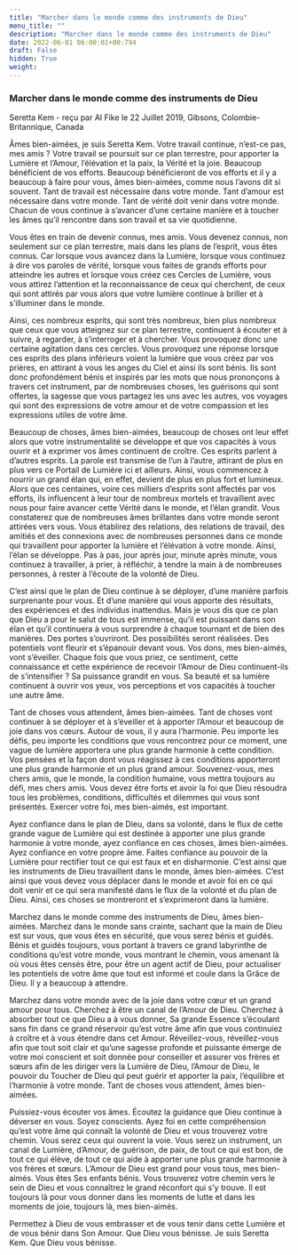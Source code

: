 ```yaml
---
title: "Marcher dans le monde comme des instruments de Dieu"
menu_title: ""
description: "Marcher dans le monde comme des instruments de Dieu"
date: 2022-06-01 06:00:01+00:794
draft: False
hidden: True
weight:
---
```

### Marcher dans le monde comme des instruments de Dieu

Seretta Kem - reçu par Al Fike le 22 Juillet 2019, Gibsons, Colombie-Britannique, Canada

Âmes bien-aimées, je suis Seretta Kem. Votre travail continue, n’est-ce pas, mes amis ? Votre travail se poursuit sur ce plan terrestre, pour apporter la Lumière et l’Amour, l’élévation et la paix, la Vérité et la joie. Beaucoup bénéficient de vos efforts. Beaucoup bénéficieront de vos efforts et il y a beaucoup à faire pour vous, âmes bien-aimées, comme nous l’avons dit si souvent. Tant de travail est nécessaire dans votre monde. Tant d’amour est nécessaire dans votre monde. Tant de vérité doit venir dans votre monde. Chacun de vous continue à s’avancer d’une certaine manière et à toucher les âmes qu’il rencontre dans son travail et sa vie quotidienne.

Vous êtes en train de devenir connus, mes amis. Vous devenez connus, non seulement sur ce plan terrestre, mais dans les plans de l’esprit, vous êtes connus. Car lorsque vous avancez dans la Lumière, lorsque vous continuez à dire vos paroles de vérité, lorsque vous faites de grands efforts pour atteindre les autres et lorsque vous créez ces Cercles de Lumière, vous vous attirez l’attention et la reconnaissance de ceux qui cherchent, de ceux qui sont attirés par vous alors que votre lumière continue à briller et à s’illuminer dans le monde.

Ainsi, ces nombreux esprits, qui sont très nombreux, bien plus nombreux que ceux que vous atteignez sur ce plan terrestre, continuent à écouter et à suivre, à regarder, à s’interroger et à chercher. Vous provoquez donc une certaine agitation dans ces cercles. Vous provoquez une réponse lorsque ces esprits des plans inférieurs voient la lumière que vous créez par vos prières, en attirant à vous les anges du Ciel et ainsi ils sont bénis. Ils sont donc profondément bénis et inspirés par les mots que nous prononçons à travers cet instrument, par de nombreuses choses, les guérisons qui sont offertes, la sagesse que vous partagez les uns avec les autres, vos voyages qui sont des expressions de votre amour et de votre compassion et les expressions utiles de votre âme.

Beaucoup de choses, âmes bien-aimées, beaucoup de choses ont leur effet alors que votre instrumentalité se développe et que vos capacités à vous ouvrir et à exprimer vos âmes continuent de croître. Ces esprits parlent à d’autres esprits. La parole est transmise de l’un à l’autre, attirant de plus en plus vers ce Portail de Lumière ici et ailleurs. Ainsi, vous commencez à nourrir un grand élan qui, en effet, devient de plus en plus fort et lumineux. Alors que ces centaines, voire ces milliers d’esprits sont affectés par vos efforts, ils influencent à leur tour de nombreux mortels et travaillent avec nous pour faire avancer cette Vérité dans le monde, et l’élan grandit. Vous constaterez que de nombreuses âmes brillantes dans votre monde seront attirées vers vous. Vous établirez des relations, des relations de travail, des amitiés et des connexions avec de nombreuses personnes dans ce monde qui travaillent pour apporter la lumière et l’élévation à votre monde. Ainsi, l’élan se développe. Pas à pas, jour après jour, minute après minute, vous continuez à travailler, à prier, à réfléchir, à tendre la main à de nombreuses personnes, à rester à l’écoute de la volonté de Dieu.

C’est ainsi que le plan de Dieu continue à se déployer, d’une manière parfois surprenante pour vous. Et d’une manière qui vous apporte des résultats, des expériences et des individus inattendus. Mais je vous dis que ce plan que Dieu a pour le salut de tous est immense, qu’il est puissant dans son élan et qu’il continuera à vous surprendre à chaque tournant et de bien des manières. Des portes s’ouvriront. Des possibilités seront réalisées. Des potentiels vont fleurir et s’épanouir devant vous. Vos dons, mes bien-aimés, vont s’éveiller. Chaque fois que vous priez, ce sentiment, cette connaissance et cette expérience de recevoir l’Amour de Dieu continuent-ils de s’intensifier ? Sa puissance grandit en vous. Sa beauté et sa lumière continuent à ouvrir vos yeux, vos perceptions et vos capacités à toucher une autre âme.

Tant de choses vous attendent, âmes bien-aimées. Tant de choses vont continuer à se déployer et à s’éveiller et à apporter l’Amour et beaucoup de joie dans vos cœurs. Autour de vous, il y aura l’harmonie. Peu importe les défis, peu importe les conditions que vous rencontrez pour ce moment, une vague de lumière apportera une plus grande harmonie à cette condition. Vos pensées et la façon dont vous réagissez à ces conditions apporteront une plus grande harmonie et un plus grand amour. Souvenez-vous, mes chers amis, que le monde, la condition humaine, vous mettra toujours au défi, mes chers amis. Vous devez être forts et avoir la foi que Dieu résoudra tous les problèmes, conditions, difficultés et dilemmes qui vous sont présentés. Exercer votre foi, mes bien-aimés, est important.

Ayez confiance dans le plan de Dieu, dans sa volonté, dans le flux de cette grande vague de Lumière qui est destinée à apporter une plus grande harmonie à votre monde, ayez confiance en ces choses, âmes bien-aimées. Ayez confiance en votre propre âme. Faites confiance au pouvoir de la Lumière pour rectifier tout ce qui est faux et en disharmonie. C’est ainsi que les instruments de Dieu travaillent dans le monde, âmes bien-aimées. C’est ainsi que vous devez vous déplacer dans le monde et avoir foi en ce qui doit venir et ce qui sera manifesté dans le flux de la volonté et du plan de Dieu. Ainsi, ces choses se montreront et s’exprimeront dans la lumière.

Marchez dans le monde comme des instruments de Dieu, âmes bien-aimées. Marchez dans le monde sans crainte, sachant que la main de Dieu est sur vous, que vous êtes en sécurité, que vous serez bénis et guidés. Bénis et guidés toujours, vous portant à travers ce grand labyrinthe de conditions qu’est votre monde, vous montrant le chemin, vous amenant là où vous êtes censés être, pour être un agent actif de Dieu, pour actualiser les potentiels de votre âme que tout est informé et coule dans la Grâce de Dieu. Il y a beaucoup à attendre.

Marchez dans votre monde avec de la joie dans votre cœur et un grand amour pour tous. Cherchez à être un canal de l’Amour de Dieu. Cherchez à absorber tout ce que Dieu a à vous donner, Sa grande Essence s’écoulant sans fin dans ce grand réservoir qu’est votre âme afin que vous continuiez à croître et à vous étendre dans cet Amour. Réveillez-vous, réveillez-vous afin que tout soit clair et qu’une sagesse profonde et puissante émerge de votre moi conscient et soit donnée pour conseiller et assurer vos frères et sœurs afin de les diriger vers la Lumière de Dieu, l’Amour de Dieu, le pouvoir du Toucher de Dieu qui peut guérir et apporter la paix, l’équilibre et l’harmonie à votre monde. Tant de choses vous attendent, âmes bien-aimées.

Puissiez-vous écouter vos âmes. Écoutez la guidance que Dieu continue à déverser en vous. Soyez conscients. Ayez foi en cette compréhension qu’est votre âme qui connaît la volonté de Dieu et vous trouverez votre chemin. Vous serez ceux qui ouvrent la voie. Vous serez un instrument, un canal de Lumière, d’Amour, de guérison, de paix, de tout ce qui est bon, de tout ce qui élève, de tout ce qui aide à apporter une plus grande harmonie à vos frères et sœurs. L’Amour de Dieu est grand pour vous tous, mes bien-aimés. Vous êtes Ses enfants bénis. Vous trouverez votre chemin vers le sein de Dieu et vous connaîtrez le grand réconfort qui s’y trouve. Il est toujours là pour vous donner dans les moments de lutte et dans les moments de joie, toujours là, mes bien-aimés.

Permettez à Dieu de vous embrasser et de vous tenir dans cette Lumière et de vous bénir dans Son Amour. Que Dieu vous bénisse. Je suis Seretta Kem. Que Dieu vous bénisse.



